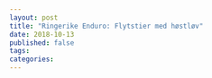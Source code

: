 ```yaml
---
layout: post
title: "Ringerike Enduro: Flytstier med høstløv"
date: 2018-10-13
published: false
tags: 
categories: 
---
```

